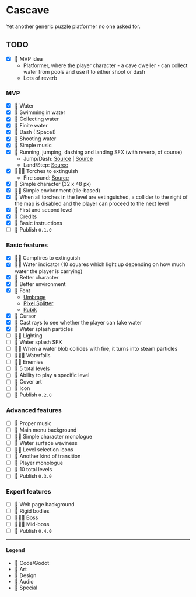 # Cascave

Yet another generic puzzle platformer no one asked for.

## TODO

- [x] 💚 MVP idea
    - Platformer, where the player character - a cave dweller - can collect water from pools and use it to either shoot
      or dash
    - Lots of reverb

### MVP

- [x] 💙 Water
- [x] 💙 Swimming in water
- [x] 💙 Collecting water
- [x] 💙 Finite water
- [x] 💙 Dash ([Space])
- [x] 💙 Shooting water
- [x] 💛 Simple music
- [x] 💛 Running, jumping, dashing and landing SFX (with reverb, of course)
    - Jump/Dash: [Source](https://www.zapsplat.com/music/male-breathing-fast-panting-panicking-1/)
      | [Source](https://www.zapsplat.com/music/breath-human-scared-fear-018/)
    - Land/Step: [Source](https://www.zapsplat.com/music/a-pair-of-soccer-boots-set-down-on-stones-1/)
- [x] 💙💜💛 Torches to extinguish
  - Fire sound: [Source](https://www.zapsplat.com/music/campfire-flames-burn-and-sizzle-in-wind/)
- [x] 💜 Simple character (32 x 48 px)
- [x] 💙💜 Simple environment (tile-based)
- [x] 💙 When all torches in the level are extinguished, a collider to the right of the map is disabled and the player
  can proceed to the next level
- [x] 💚 First and second level
- [x] 💚 Credits
- [x] 💙 Basic instructions
- [ ] 💟 Publish `0.1.0`

### Basic features

- [x] 💙💜 Campfires to extinguish
- [x] 💙💜 Water indicator (10 squares which light up depending on how much water the player is carrying)
- [x] 💜 Better character
- [x] 💜 Better environment
- [x] 💜 Font
  - [Umbrage](http://www.vicfieger.com/~font/decay.html)
  - [Pixel Splitter](https://www.1001freefonts.com/pixel-splitter.font)
  - [Rubik](https://www.1001freefonts.com/rubik.font)
- [x] 💜 Cursor
- [x] 💙 Cast rays to see whether the player can take water
- [x] 💙 Water splash particles
- [ ] 💙💜 Lighting
- [ ] 💛 Water splash SFX
- [ ] 💙💛 When a water blob collides with fire, it turns into steam particles
- [ ] 💙💜💛 Waterfalls
- [ ] 💙💜 Enemies
- [ ] 💚 5 total levels
- [ ] 💙 Ability to play a specific level
- [ ] 💜 Cover art
- [ ] 💜 Icon
- [ ] 💟 Publish `0.2.0`

### Advanced features

- [ ] 💛 Proper music
- [ ] 💜 Main menu background
- [ ] 💙💜 Simple character monologue
- [ ] 💙 Water surface waviness
- [ ] 💙💜 Level selection icons
- [ ] 💙 Another kind of transition
- [ ] 💙 Player monologue
- [ ] 💚 10 total levels
- [ ] 💟 Publish `0.3.0`

### Expert features

- [ ] 💜 Web page background
- [ ] 💙 Rigid bodies
- [ ] 💙💜💚 Boss
- [ ] 💙💜💚 Mid-boss
- [ ] 💟 Publish `0.4.0`

---

#### Legend

- 💙 Code/Godot
- 💜 Art
- 💚 Design
- 💛 Audio
- 💟 Special
